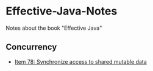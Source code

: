 # Effective-Java-Notes
Notes about the book "Effective Java"

## Concurrency

 - [Item 78: Synchronize access to shared mutable data]()
